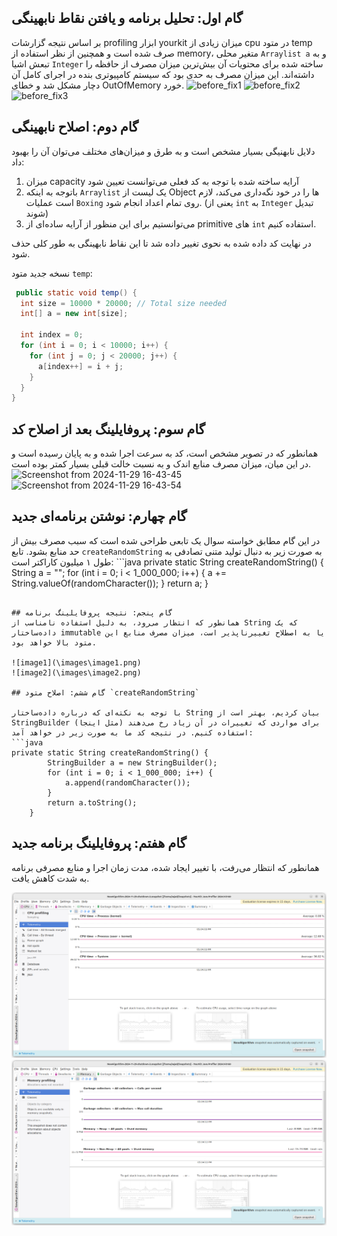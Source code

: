 ## گام اول: تحلیل برنامه و یافتن نقاط نابهینگی

بر اساس نتیجه گزارشات profiling ابزار yourkit میزان زیادی از cpu در متود temp صرف شده است و همچنین از نظر استفاده از memory، متغیر محلی `Arraylist a` و به تبعش اشیا `Integer` ساخته شده برای محتویات آن بیش‌ترین میزان مصرف از حافظه را داشته‌اند. این میزان مصرف به حدی بود که سیستم کامپیوتری بنده در اجرای کامل آن دچار مشکل شد و خطای OutOfMemory خورد.
![before_fix1](https://github.com/user-attachments/assets/06204736-4924-44c3-bcd9-1ba79054ccd1)
![before_fix2](https://github.com/user-attachments/assets/94275055-528b-4090-9c09-034124ff0902)
![before_fix3](https://github.com/user-attachments/assets/a8e72411-46a9-4182-8f45-77af1a261674)

## گام دوم: اصلاح نابهینگی

دلایل نابهنیگی بسیار مشخص است و به طرق و میزان‌های مختلف می‌توان آن را بهبود داد:

1. میزان capacity آرایه ساخته شده با توجه به کد فعلی می‌توانست تعیین شود
2. باتوجه به اینکه `Arraylist` یک لیست از Object ها را در خود نگه‌داری می‌کند، لازم است عملیات `Boxing` روی تمام اعداد انجام شود. (یعنی از `int` به `Integer` تبدیل شوند)
3. می‌توانستیم برای این منظور از آرایه ساده‌ای از primitive های `int` استفاده کنیم.

در نهایت کد داده شده به نحوی تغییر داده شد تا این نقاط نابهینگی به طور کلی حذف شود.

نسخه جدید متود `temp`:

```java
 public static void temp() {
  int size = 10000 * 20000; // Total size needed
  int[] a = new int[size];

  int index = 0;
  for (int i = 0; i < 10000; i++) {
    for (int j = 0; j < 20000; j++) {
      a[index++] = i + j;
    }
  }
}
```

## گام سوم: پروفایلینگ بعد از اصلاح کد

همانطور که در تصویر مشخص است، کد به سرعت اجرا شده و به پایان رسیده است و در این میان، میزان مصرف منابع اندک و به نسبت خالت قبلی بسیار کمتر بوده است.
![Screenshot from 2024-11-29 16-43-45](https://github.com/user-attachments/assets/c404df69-6b46-49a9-be6c-efe19efe3471)
![Screenshot from 2024-11-29 16-43-54](https://github.com/user-attachments/assets/6274227c-3b09-4475-9dc2-700da3684cfc)

## گام چهارم: نوشتن برنامه‌ای جدید

در این گام مطابق خواسته سوال یک تابعی طراحی شده است که سبب مصرف بیش از حد منابع بشود. تابع `createRandomString` به صورت زیر به دنبال تولید متنی تصادفی به طول ۱ میلیون کاراکتر است:
‍‍‍```java
private static String createRandomString() {
String a = "";
for (int i = 0; i < 1_000_000; i++) {
a += String.valueOf(randomCharacter());
}
return a;
}

````

## گام پنجم: نتیجه پروفایلینگ برنامه
همانطور که انتظار می‌رود، به دلیل استفاده نامناسب از String که یک داده‌ساختار immutable یا به اصطلاح تغییرناپذیر است، میزان مصرف منابع این متود بالا خواهد بود.

![image1](\images\image1.png)
![image2](\images\image2.png)

## گام ششم: اصلاح متود `createRandomString`

با توجه به نکته‌ای که درباره داده‌ساختار String بیان کردیم، بهتر است از StringBuilder برای مواردی که تغییرات در آن زیاد رخ می‌دهند (مثل اینجا) استفاده کنیم. در نتیجه کد ما به صورت زیر در خواهد آمد:
```java
private static String createRandomString() {
        StringBuilder a = new StringBuilder();
        for (int i = 0; i < 1_000_000; i++) {
            a.append(randomCharacter());
        }
        return a.toString();
    }
````

## گام هفتم: پروفایلینگ برنامه جدید

همانطور که انتظار می‌رفت، با تغییر ایجاد شده، مدت زمان اجرا و منابع مصرفی برنامه به شدت کاهش یافت.

![image3](\images\image3.png)
![image4](\images\image4.png)
